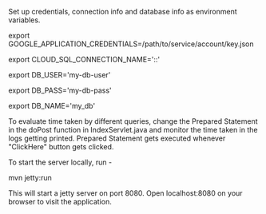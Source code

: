 Set up credentials, connection info and database info as environment variables.

export GOOGLE_APPLICATION_CREDENTIALS=/path/to/service/account/key.json

export CLOUD_SQL_CONNECTION_NAME='<MY-PROJECT>:<INSTANCE-REGION>:<MY-DATABASE>'

export DB_USER='my-db-user'

export DB_PASS='my-db-pass'

export DB_NAME='my_db'



To evaluate time taken by different queries, change the Prepared Statement in 
the doPost function in IndexServlet.java and monitor the time taken in the logs
getting printed. Prepared Statement gets executed whenever "ClickHere" button 
gets clicked.


To start the server locally, run - 

mvn jetty:run

This will start a jetty server on port 8080. Open localhost:8080 on your browser
to visit the application.
